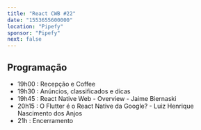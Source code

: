 ```yaml
---
title: "React CWB #22"
date: "1553655600000"
location: "Pipefy"
sponsor: "Pipefy"
next: false
---
```


## Programação

- 19h00 : Recepção e Coffee
- 19h30 : Anúncios, classificados e dicas
- 19h45 : React Native Web - Overview - Jaime Biernaski
- 20h15 : O Flutter é o React Native da Google? - Luiz Henrique Nascimento dos Anjos
- 21h : Encerramento

